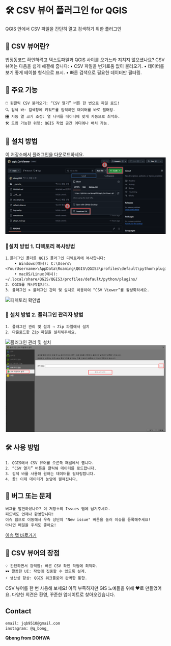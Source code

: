 # 🛠️ CSV 뷰어 플러그인 for QGIS
QGIS 안에서 CSV 파일을 간단히 열고 검색하기 위한 플러그인

## 🚀 CSV 뷰어란?

법정동코드 확인하려고 텍스트파일과 QGIS 사이를 오가느라 지치지 않으셨나요?
CSV 뷰어는 다음을 쉽게 해결해 줍니다:
	•	CSV 파일을 번거로움 없이 불러오기.
	•	데이터를 보기 좋게 테이블 형식으로 표시.
	•	빠른 검색으로 필요한 데이터만 필터링.

## 📸 주요 기능
	🖱️ 원클릭 CSV 불러오기: “CSV 열기” 버튼 한 번으로 파일 로드!
	🔍 검색 바: 검색창에 키워드를 입력하면 데이터를 바로 필터링.
	🎛️ 자동 열 크기 조정: 열 너비를 데이터에 맞게 자동으로 최적화.
	🛠️ 도킹 가능한 위젯: QGIS 작업 공간 어디에나 배치 가능.

## 🧩 설치 방법
이 저장소에서 플러그인을 다운로드하세요.
![다운로드](installguide/installguide_04.png "다운로드")

### 🧩설치 방법 1. 디렉토리 복사방법
	1.플러그인 폴더를 QGIS 플러그인 디렉토리에 복사합니다:
		• Windows(예시): C:\Users\<YourUsername>\AppData\Roaming\QGIS\QGIS3\profiles\default\python\plugins\
		• macOS/Linux(예시): ~/.local/share/QGIS/QGIS3/profiles/default/python/plugins/
	2. QGIS를 재시작합니다.
	3. 플러그인 > 플러그인 관리 및 설치로 이동하여 “CSV Viewer”를 활성화하세요.
![디렉토리 확인법](installguide/installguide_03.png "디렉토리 확인법")
	
### 🧩 설치 방법 2. 플러그인 관리자 방법
	1. 플러그인 관리 및 설치 → Zip 파일에서 설치
	2. 다운로드한 Zip 파일을 설치해주세요.
![플러그인 관리 및 설치](installguide/installguide_01.png "플러그인 관리 및 설치")
![ZIP 파일에서 설치](installguide/installguide_02.png "ZIP 파일에서 설치")

## 🛠️ 사용 방법
	1. QGIS에서 CSV 뷰어를 오른쪽 패널에서 엽니다.
	2. “CSV 열기” 버튼을 클릭해 데이터를 로드합니다.
	3. 검색 바를 사용해 원하는 데이터를 필터링합니다.
	4. 끝! 이제 데이터가 눈앞에 펼쳐집니다.

## 🐛 버그 또는 문제

	버그를 발견하셨나요? 이 저장소의 Issues 탭에 남겨주세요. 
	피드백도 언제나 환영합니다!
	이슈 탭으로 이동해서 우측 상단의 "New issue" 버튼을 눌러 이슈를 등록해주세요!
 	아니면 메일을 주셔도 좋아요! 

[이슈 탭 바로가기](https://github.com/qbong1010/qgis_CsvViewer/issues)

## 🎉 CSV 뷰어의 장점
	💡 간단하면서 강력함: 빠른 CSV 확인 작업에 최적화.
	🕶️ 깔끔한 UI: 작업에 집중할 수 있도록 설계.
	⚡ 생산성 향상: QGIS 워크플로와 완벽한 통합.

CSV 뷰어를 한 번 사용해 보세요! 
아직 부족하지만 GIS 노예들을 위해 ❤️로 만들었어요.
다양한 의견은 환영, 꾸준한 업데이트로 찾아오겠습니다.

## Contact
	email: jqb9510@gmail.com
 	instagram: @q_bong_
**Qbong from DOHWA**
